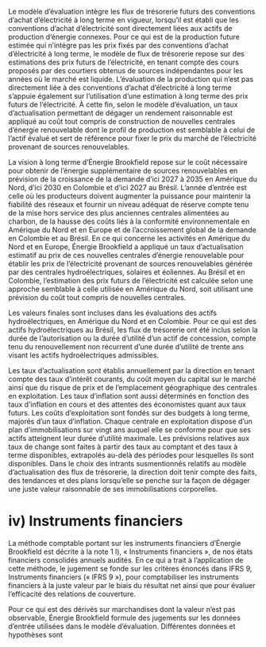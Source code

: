 Le modèle d’évaluation intègre les flux de trésorerie futurs des conventions d’achat d’électricité à long terme en vigueur, lorsqu’il est établi que les conventions d’achat d’électricité sont directement liées aux actifs de production d’énergie connexes. Pour ce qui est de la production future estimée qui n’intègre pas les prix fixés par des conventions d’achat d’électricité à long terme, le modèle de flux de trésorerie repose sur des estimations des prix futurs de l’électricité, en tenant compte des cours proposés par des courtiers obtenus de sources indépendantes pour les années où le marché est liquide. L’évaluation de la production qui n’est pas directement liée à des conventions d’achat d’électricité à long terme s’appuie également sur l’utilisation d’une estimation à long terme des prix futurs de l’électricité. À cette fin, selon le modèle d’évaluation, un taux d’actualisation permettant de dégager un rendement raisonnable est appliqué au coût tout compris de construction de nouvelles centrales d’énergie renouvelable dont le profil de production est semblable à celui de l’actif évalué et sert de référence pour fixer le prix du marché de l’électricité provenant de sources renouvelables.

La vision à long terme d’Énergie Brookfield repose sur le coût nécessaire pour obtenir de l’énergie supplémentaire de sources renouvelables en prévision de la croissance de la demande d’ici 2027 à 2035 en Amérique du Nord, d’ici 2030 en Colombie et d’ici 2027 au Brésil. L’année d’entrée est celle où les producteurs doivent augmenter la puissance pour maintenir la fiabilité des réseaux et fournir un niveau adéquat de réserve compte tenu de la mise hors service des plus anciennes centrales alimentées au charbon, de la hausse des coûts liés à la conformité environnementale en Amérique du Nord et en Europe et de l’accroissement global de la demande en Colombie et au Brésil. En ce qui concerne les activités en Amérique du Nord et en Europe, Énergie Brookfield a appliqué un taux d’actualisation estimatif au prix de ces nouvelles centrales d’énergie renouvelable pour établir les prix de l’électricité provenant de sources renouvelables générée par des centrales hydroélectriques, solaires et éoliennes. Au Brésil et en Colombie, l’estimation des prix futurs de l’électricité est calculée selon une approche semblable à celle utilisée en Amérique du Nord, soit utilisant une prévision du coût tout compris de nouvelles centrales.

Les valeurs finales sont incluses dans les évaluations des actifs hydroélectriques, en Amérique du Nord et en Colombie. Pour ce qui est des actifs hydroélectriques au Brésil, les flux de trésorerie ont été inclus selon la durée de l’autorisation ou la durée d’utilité d’un actif de concession, compte tenu du renouvellement non récurrent d’une durée d’utilité de trente ans visant les actifs hydroélectriques admissibles.

Les taux d’actualisation sont établis annuellement par la direction en tenant compte des taux d’intérêt courants, du coût moyen du capital sur le marché ainsi que du risque de prix et de l’emplacement géographique des centrales en exploitation. Les taux d’inflation sont aussi déterminés en fonction des taux d’inflation en cours et des attentes des économistes quant aux taux futurs. Les coûts d’exploitation sont fondés sur des budgets à long terme, majorés d’un taux d’inflation. Chaque centrale en exploitation dispose d’un plan d’immobilisations sur vingt ans auquel elle se conforme pour que ses actifs atteignent leur durée d’utilité maximale. Les prévisions relatives aux taux de change sont faites à partir des taux au comptant et des taux à terme disponibles, extrapolés au-delà des périodes pour lesquelles ils sont disponibles. Dans le choix des intrants susmentionnés relatifs au modèle d’actualisation des flux de trésorerie, la direction doit tenir compte des faits, des tendances et des plans lorsqu’elle se penche sur la façon de dégager une juste valeur raisonnable de ses immobilisations corporelles.

# iv) Instruments financiers

La méthode comptable portant sur les instruments financiers d’Énergie Brookfield est décrite à la note 1 l), « Instruments financiers », de nos états financiers consolidés annuels audités. En ce qui a trait à l’application de cette méthode, le jugement se fonde sur les critères énoncés dans IFRS 9, Instruments financiers (« IFRS 9 »), pour comptabiliser les instruments financiers à la juste valeur par le biais du résultat net ainsi que pour évaluer l’efficacité des relations de couverture.

Pour ce qui est des dérivés sur marchandises dont la valeur n’est pas observable, Énergie Brookfield formule des jugements sur les données d’entrée utilisées dans le modèle d’évaluation. Différentes données et hypothèses sont